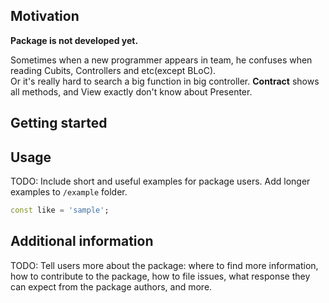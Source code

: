 ## Motivation
**Package is not developed yet.**

Sometimes when a new programmer appears in team, he confuses when reading Cubits, Controllers and etc(except BLoC). <br>
Or it's really hard to search a big function in big controller.
**Contract** shows all methods, and View exactly don't know about Presenter.

## Getting started



## Usage

TODO: Include short and useful examples for package users. Add longer examples
to `/example` folder.

```dart
const like = 'sample';
```

## Additional information

TODO: Tell users more about the package: where to find more information, how to
contribute to the package, how to file issues, what response they can expect
from the package authors, and more.
